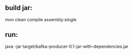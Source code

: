 ## build jar:
mvn clean compile assembly:single

## run:
java -jar target/kafka-producer-0.1-jar-with-dependencies.jar
